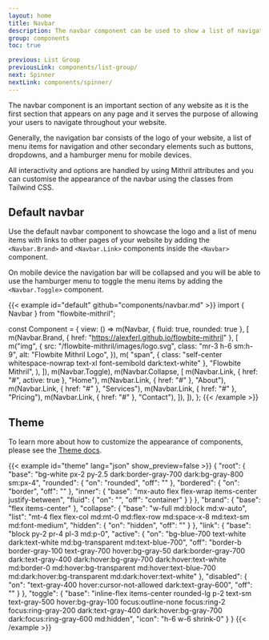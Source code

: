 ```yaml
---
layout: home
title: Navbar
description: The navbar component can be used to show a list of navigation links positioned on the top side of your page based on multiple layouts, sizes, and dropdowns
group: components
toc: true

previous: List Group
previousLink: components/list-group/
next: Spinner
nextLink: components/spinner/
---
```


The navbar component is an important section of any website as it is the first section that appears on any page and it serves the purpose of allowing your users to navigate throughout your website.

Generally, the navigation bar consists of the logo of your website, a list of menu items for navigation and other secondary elements such as buttons, dropdowns, and a hamburger menu for mobile devices.

All interactivity and options are handled by using Mithril attributes and you can customise the appearance of the navbar using the classes from Tailwind CSS.

## Default navbar

Use the default navbar component to showcase the logo and a list of menu items with links to other pages of your website by adding the `<Navbar.Brand>` and `<Navbar.Link>` components inside the `<Navbar>` component.

On mobile device the navigation bar will be collapsed and you will be able to use the hamburger menu to toggle the menu items by adding the `<Navbar.Toggle>` component.

{{< example id="default" github="components/navbar.md" >}}
import { Navbar } from "flowbite-mithril";

const Component = {
  view: () =>
    m(Navbar, { fluid: true, rounded: true }, [
      m(Navbar.Brand, { href: "https://alexferl.github.io/flowbite-mithril" }, [
        m("img", {
          src: "/flowbite-mithril/images/logo.svg",
          class: "mr-3 h-6 sm:h-9",
          alt: "Flowbite Mithril Logo",
        }),
        m(
          "span",
          { class: "self-center whitespace-nowrap text-xl font-semibold dark:text-white" },
          "Flowbite Mithril",
        ),
      ]),
      m(Navbar.Toggle),
      m(Navbar.Collapse, [
        m(Navbar.Link, { href: "#", active: true }, "Home"),
        m(Navbar.Link, { href: "#" }, "About"),
        m(Navbar.Link, { href: "#" }, "Services"),
        m(Navbar.Link, { href: "#" }, "Pricing"),
        m(Navbar.Link, { href: "#" }, "Contact"),
      ]),
    ]),
};
{{< /example >}}

## Theme

To learn more about how to customize the appearance of components, please see the [Theme docs](https://www.flowbite-react.com/docs/customize/theme).

{{< example id="theme" lang="json" show_preview=false >}}
{
  "root": {
    "base": "bg-white px-2 py-2.5 dark:border-gray-700 dark:bg-gray-800 sm:px-4",
    "rounded": {
      "on": "rounded",
      "off": ""
    },
    "bordered": {
      "on": "border",
      "off": ""
    },
    "inner": {
      "base": "mx-auto flex flex-wrap items-center justify-between",
      "fluid": {
        "on": "",
        "off": "container"
      }
    }
  },
  "brand": {
    "base": "flex items-center"
  },
  "collapse": {
    "base": "w-full md:block md:w-auto",
    "list": "mt-4 flex flex-col md:mt-0 md:flex-row md:space-x-8 md:text-sm md:font-medium",
    "hidden": {
      "on": "hidden",
      "off": ""
    }
  },
  "link": {
    "base": "block py-2 pr-4 pl-3 md:p-0",
    "active": {
      "on": "bg-blue-700 text-white dark:text-white md:bg-transparent md:text-blue-700",
      "off": "border-b border-gray-100 text-gray-700 hover:bg-gray-50 dark:border-gray-700 dark:text-gray-400 dark:hover:bg-gray-700 dark:hover:text-white md:border-0 md:hover:bg-transparent md:hover:text-blue-700 md:dark:hover:bg-transparent md:dark:hover:text-white"
    },
    "disabled": {
      "on": "text-gray-400 hover:cursor-not-allowed dark:text-gray-600",
      "off": ""
    }
  },
  "toggle": {
    "base": "inline-flex items-center rounded-lg p-2 text-sm text-gray-500 hover:bg-gray-100 focus:outline-none focus:ring-2 focus:ring-gray-200 dark:text-gray-400 dark:hover:bg-gray-700 dark:focus:ring-gray-600 md:hidden",
    "icon": "h-6 w-6 shrink-0"
  }
}
{{< /example >}}
